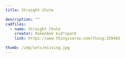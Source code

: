 ```yaml
---
title: Straight Chute

description: ""
cadfiles:
  - name: Straight Chute
    creator: Rokenbok kid*spark
    link: https://www.thingiverse.com/thing:329403

thumb: /img/sets/missing.jpg
---
```

